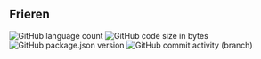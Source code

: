 ## Frieren
![GitHub language count](https://img.shields.io/github/languages/count/xct007/frieren-profile?color=g&style=for-the-badge)
![GitHub code size in bytes](https://img.shields.io/github/languages/code-size/xct007/frieren-profile?style=for-the-badge)
![GitHub package.json version](https://img.shields.io/github/package-json/v/xct007/frieren-profile?style=for-the-badge)
![GitHub commit activity (branch)](https://img.shields.io/github/commit-activity/w/xct007/frieren-profile/master?style=for-the-badge)
## 

